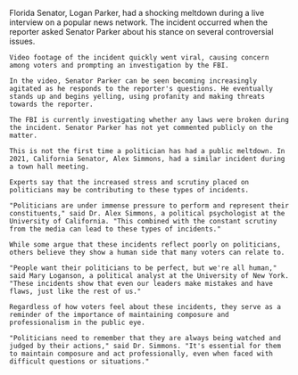 Florida Senator, Logan Parker, had a shocking meltdown during a live interview on a popular news network. The incident occurred when the reporter asked Senator Parker about his stance on several controversial issues.
    
    Video footage of the incident quickly went viral, causing concern among voters and prompting an investigation by the FBI.
    
    In the video, Senator Parker can be seen becoming increasingly agitated as he responds to the reporter's questions. He eventually stands up and begins yelling, using profanity and making threats towards the reporter.
    
    The FBI is currently investigating whether any laws were broken during the incident. Senator Parker has not yet commented publicly on the matter.
    
    This is not the first time a politician has had a public meltdown. In 2021, California Senator, Alex Simmons, had a similar incident during a town hall meeting.
    
    Experts say that the increased stress and scrutiny placed on politicians may be contributing to these types of incidents.
    
    "Politicians are under immense pressure to perform and represent their constituents," said Dr. Alex Simmons, a political psychologist at the University of California. "This combined with the constant scrutiny from the media can lead to these types of incidents."
    
    While some argue that these incidents reflect poorly on politicians, others believe they show a human side that many voters can relate to.
    
    "People want their politicians to be perfect, but we're all human," said Mary Loganson, a political analyst at the University of New York. "These incidents show that even our leaders make mistakes and have flaws, just like the rest of us."
    
    Regardless of how voters feel about these incidents, they serve as a reminder of the importance of maintaining composure and professionalism in the public eye.
    
    "Politicians need to remember that they are always being watched and judged by their actions," said Dr. Simmons. "It's essential for them to maintain composure and act professionally, even when faced with difficult questions or situations."